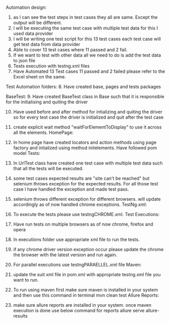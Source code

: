 Automation design:
1. as I can see the test steps in test cases they all are same. Except the output will be different.
2. I will be executing the same test case with multiple test data for this I used data provider
3. I will be writing one test script for this 13 test cases each test case will get test data from data
provider
4. Able to cover 13 test cases where 11 passed and 2 fail.  
5. If we want to test with other data all we need to do is add the test data to json file
6. Tests execution with testng.xml files
7. Have Automated 13 Test cases 11 passed and 2 failed please refer to the Excel sheet on the same.

Test Automation folders:
8. Have created base, pages and tests packages

BaseTest:
9. Have created BaseTest class in Base such that it is responsible for the initialising and quiting the driver

10. Have used before and after method for intializing and quiting the driver so for every test case the driver 
is initialized and quit after the test case

11. create explicit wait method "waitForElementToDisplay" to use it across all the elements.
HomePage:
12. In home page have created locators and action methods using page factory and intialized using method
initelements. Have followed pom model
Tests:

13. In UrlTest class have created one test case with multiple test data such that all the tests will be executed.
14. some test cases expected results are "site can't be reached" but selenium throws exception for the expected
results. For all those test case I have handled the exception and made test pass.
15. selenium throws different exception for different browsers. will update accordingly as of now handled chrome
exceptions.
TestNg.xml:

16. To execute the tests please use testngCHROME.xml.
Test Executions:

17. Have run tests on multiple browsers as of now chrome, firefox and opera
18. In executions folder use appropriate xml file to run the tests.
19. if any chrome driver version exception occur please update the chrome the browser with the latest version 
and run again.
20. For parallel executions use testngPARAELLEL.xml file
Maven:

21. update the suit xml file in pom.xml with appropriate testng.xml file you want to run.
22. To run using maven first make sure maven is installed in your system and then use this command in terminal
mvn clean test
Allure Reports:
23. make sure allure reports are installed in your system. once maven execution is done use below command for 
reports
allure serve allure-results